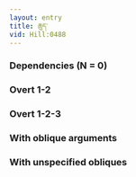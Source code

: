 ```yaml
---
layout: entry
title: ཆུད་
vid: Hill:0488
---
```

### Dependencies (N = 0)


### Overt 1-2


### Overt 1-2-3


### With oblique arguments


### With unspecified obliques
